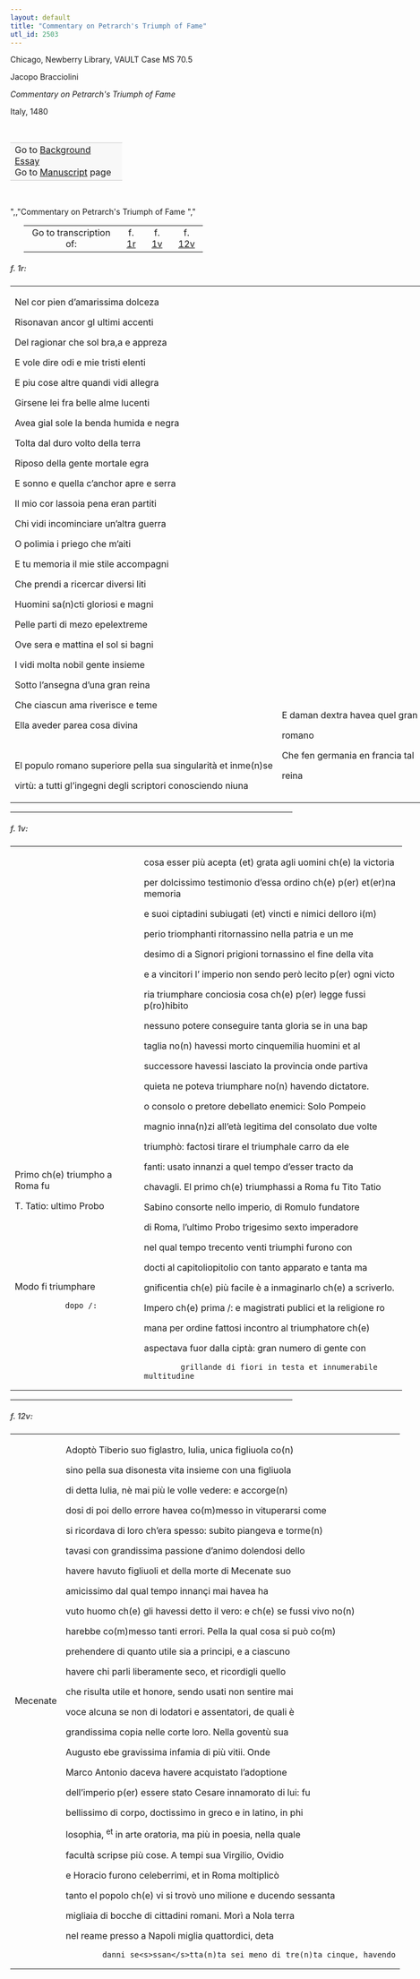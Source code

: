 ```yaml
---
layout: default
title: "Commentary on Petrarch's Triumph of Fame"
utl_id: 2503
---
```



Chicago, Newberry Library, VAULT Case MS 70.5


Jacopo Bracciolini


*Commentary on Petrarch's Triumph of Fame*


Italy, 1480


 

<table border="0.5" cellpadding="1" cellspacing="1" style="width: 200px; background-color:#F8F8F8;"><tbody style="border-color:#ccc"><tr style="border-color:#ccc"><td>Go to <a href="{{ site.baseurl }}/essay/013" target="_blank">Background Essay</a><br />
			Go to <a href="{{ site.baseurl }}/www/record.html?id=013" target="_blank">Manuscript</a> page</td>
</tr></tbody></table>
 

",,"Commentary on Petrarch's Triumph of Fame
","
<table border="0.5" cellpadding="1" cellspacing="1" style="width: 320px; margin-left: 0.25in;"><tbody><tr style="border-color:#B3B6B7"><td style="text-align:center">Go to transcription of:</td>
<td style="text-align:center">f. <a href="#1">1r</a></td>
<td style="text-align:center">f. <a href="#2">1v</a></td>
<td style="text-align:center">f. <a href="#3">12v</a></td>
</tr></tbody></table>
<h5 id="1" style="color:#555;">f. 1r:</h5>
<table border="0" cellpadding="0" cellspacing="0" style="width: 800px;"><tbody><tr><td>

Nel cor pien d’amarissima dolceza


Risonavan ancor gl ultimi accenti


Del ragionar che sol bra,a e appreza


E vole dire odi e mie tristi elenti


E piu cose altre quandi vidi allegra


Girsene lei fra belle alme lucenti


Avea gial sole la benda humida e negra


Tolta dal duro volto della terra


Riposo della gente mortale egra


E sonno e quella c’anchor apre e serra


Il mio cor lassoia pena eran partiti


Chi vidi incominciare un’altra guerra


O polimia i priego che m’aiti


E tu memoria il mie stile accompagni


Che prendi a ricercar diversi liti


Huomini sa(n)cti gloriosi e magni


Pelle parti di mezo epelextreme


Ove sera e mattina el sol si bagni


I vidi molta nobil gente insieme


Sotto l’ansegna d’una gran reina


Che ciascun ama riverisce e teme


Ella aveder parea cosa divina


 


El populo romano superiore pella sua singularità et inme(n)se


virtù: a tutti gl’ingegni degli scriptori conosciendo niuna

</td>
<td>

 


 


 


 


 


 


 


 


 


 


 


 


 


 


 


 


 


 


 


 


E daman dextra havea quel gran


romano


Che fen germania en francia tal


reina

</td>
</tr></tbody></table>
<hr /><h5 id="2" style="color:#555;">f. 1v:</h5>
<table border="0" cellpadding="0" cellspacing="0" style="width: 700px;"><tbody><tr><td>

 


 


 


 


 


 


 


 


 


 


 


 


Primo ch(e) triumpho a Roma fu


T. Tatio: ultimo Probo


 


 


 


Modo fi triumphare


			   dopo /:
</td>
<td>

cosa esser più acepta (et) grata agli uomini ch(e) la victoria


per dolcissimo testimonio d’essa ordino ch(e) p(er) et(er)na memoria


e suoi ciptadini subiugati (et) vincti e nimici delloro i(m)


perio triomphanti ritornassino nella patria e un me


desimo di a Signori prigioni tornassino el fine della vita


e a vincitori l’ imperio non sendo però lecito p(er) ogni victo


ria triumphare conciosia cosa ch(e) p(er) legge fussi p(ro)hibito


nessuno potere conseguire tanta gloria se in una bap


taglia no(n) havessi morto cinquemilia huomini et al


successore havessi lasciato la provincia onde partiva


quieta ne poteva triumphare no(n) havendo dictatore.


o consolo o pretore debellato enemici: Solo Pompeio


magnio inna(n)zi all’età legitima del consolato due volte


triumphò: factosi tirare el triumphale carro da ele


fanti: usato innanzi a quel tempo d’esser tracto da


chavagli. El primo ch(e) triumphassi a Roma fu Tito Tatio


Sabino consorte nello imperio, di Romulo fundatore


di Roma, l’ultimo Probo trigesimo sexto imperadore


nel qual tempo trecento venti triumphi furono con


docti al capitoliopitolio con tanto apparato e tanta ma


gnificentia ch(e) più facile è a inmaginarlo ch(e) a scriverlo.


Impero ch(e) prima /: e magistrati publici et la religione ro


mana per ordine fattosi incontro al triumphatore ch(e)


aspectava fuor dalla ciptà: gran numero di gente con


			grillande di fiori in testa et innumerabile multitudine
</td>
</tr></tbody></table>
<hr /><h5 id="3" style="color:#555;">f. 12v:</h5>
<table border="0" cellpadding="0" cellspacing="0" style="width: 700px;"><tbody><tr><td>

Mecenate

</td>
<td>

Adoptò Tiberio suo figlastro, Iulia, unica figliuola co(n)


sino pella sua disonesta vita insieme con una figliuola


di detta Iulia, nè mai più le volle vedere: e accorge(n)


dosi di poi dello errore havea co(m)messo in vituperarsi come


si ricordava di loro ch’era spesso: subito piangeva e torme(n)


tavasi con grandissima passione d’animo dolendosi dello


havere havuto figliuoli et della morte di Mecenate suo


amicissimo dal qual tempo innançi mai havea ha


vuto huomo ch(e) gli havessi detto il vero: e ch(e) se fussi vivo no(n)


harebbe co(m)messo tanti errori. Pella la qual cosa si può co(m)


prehendere di quanto utile sia a principi, e a ciascuno


havere chi parli liberamente seco, et ricordigli quello


che risulta utile et honore, sendo usati non sentire mai


voce alcuna se non di lodatori e assentatori, de quali è


grandissima copia nelle corte loro. Nella goventù sua


Augusto ebe gravissima infamia di più vitii. Onde


Marco Antonio daceva havere acquistato l’adoptione


dell’imperio p(er) essere stato Cesare innamorato di lui: fu


bellissimo di corpo, doctissimo in greco e in latino, in phi


losophia, <sup>et</sup> in arte oratoria, ma più in poesia, nella quale


facultà scripse più cose. A tempi sua Virgilio, Ovidio


e Horacio furono celeberrimi, et in Roma moltiplicò


tanto el popolo ch(e) vi si trovò uno milione e ducendo sessanta


migliaia di bocche di cittadini romani. Morì a Nola terra


nel reame presso a Napoli miglia quattordici, deta


			danni se<s>ssan</s>tta(n)ta sei meno di tre(n)ta cinque, havendo
</td>
</tr></tbody></table>
